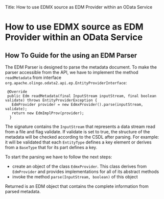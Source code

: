 Title: How to use EDMX source as EDM Provider within an OData Service 

# How to use EDMX source as EDM Provider within an OData Service 


## How To Guide for the using an EDM Parser

The EDM Parser is designed to parse the metadata document.
To make the parser accessible from the API, we have to implement the method `readMetadata` from interface `org.apache.olingo.odata2.api.ep.EntityProviderInterface`:

     @Override
     public Edm readMetadata(final InputStream inputStream, final boolean validate) throws EntityProviderException {
       EdmProvider provider = new EdmxProvider().parse(inputStream, validate);
       return new EdmImplProv(provider);
      }

The signature contains the `InputStream` that represents a data stream read from a file and flag validate. If validate is set to true, the structure of the metadata will be checked according to the CSDL after parsing. For example: it will be validated that each `EntityType` defines a key element or derives from a `BaseType` that for its part defines a key.

To start the parsing we have to follow the next steps:

- create an object of the class `EdmxProvider`. This class derives from `EdmProvider` and provides implementations for all of its abstract methods 
- invoke the method `parse(InputStream, boolean)` of this object 

Returned is an EDM object that contains the complete information from parsed metadata.

   
